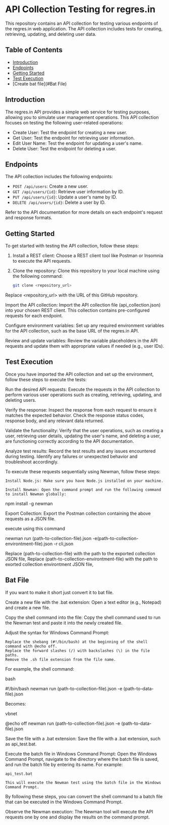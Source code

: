 # API Collection Testing for regres.in

This repository contains an API collection for testing various endpoints of the regres.in web application. The API collection includes tests for creating, retrieving, updating, and deleting user data.

## Table of Contents

- [Introduction](#introduction)
- [Endpoints](#endpoints)
- [Getting Started](#getting-started)
- [Test Execution](#test-execution)
- [Create bat file](#Bat File)

## Introduction

The regres.in API provides a simple web service for testing purposes, allowing you to simulate user management operations. This API collection focuses on testing the following user-related operations:

- Create User: Test the endpoint for creating a new user.
- Get User: Test the endpoint for retrieving user information.
- Edit User Name: Test the endpoint for updating a user's name.
- Delete User: Test the endpoint for deleting a user.

## Endpoints

The API collection includes the following endpoints:

- `POST /api/users`: Create a new user.
- `GET /api/users/{id}`: Retrieve user information by ID.
- `PUT /api/users/{id}`: Update a user's name by ID.
- `DELETE /api/users/{id}`: Delete a user by ID.

Refer to the API documentation for more details on each endpoint's request and response formats.

## Getting Started

To get started with testing the API collection, follow these steps:

1. Install a REST client: Choose a REST client tool like Postman or Insomnia to execute the API requests.

2. Clone the repository: Clone this repository to your local machine using the following command:

   ```bash
   git clone <repository_url>
Replace <repository_url> with the URL of this GitHub repository.

Import the API collection: Import the API collection file (api_collection.json) into your chosen REST client. This collection contains pre-configured requests for each endpoint.

Configure environment variables: Set up any required environment variables for the API collection, such as the base URL of the regres.in API.

Review and update variables: Review the variable placeholders in the API requests and update them with appropriate values if needed (e.g., user IDs).

## Test Execution
Once you have imported the API collection and set up the environment, follow these steps to execute the tests:

Run the desired API requests: Execute the requests in the API collection to perform various user operations such as creating, retrieving, updating, and deleting users.

Verify the response: Inspect the response from each request to ensure it matches the expected behavior. Check the response status codes, response body, and any relevant data returned.

Validate the functionality: Verify that the user operations, such as creating a user, retrieving user details, updating the user's name, and deleting a user, are functioning correctly according to the API documentation.

Analyze test results: Record the test results and any issues encountered during testing. Identify any failures or unexpected behavior and troubleshoot accordingly.

To execute these requests sequentially using Newman, follow these steps:

    Install Node.js: Make sure you have Node.js installed on your machine.

    Install Newman: Open the command prompt and run the following command to install Newman globally:

npm install -g newman

Export Collection: Export the Postman collection containing the above requests as a JSON file.

execute using this command

newman run (path-to-collection-file).json -e(path-to-collection-environtment-file).json -r cli,json

Replace (path-to-collection-file) with the path to the exported collection JSON file, 
Replace (path-to-collection-environtment-file) with the path to exorted collection environtment JSON file,

## Bat File

If you want to make it short just convert it to bat file. 

Create a new file with the .bat extension: Open a text editor (e.g., Notepad) and create a new file.

Copy the shell command into the file: Copy the shell command used to run the Newman test and paste it into the newly created file.

Adjust the syntax for Windows Command Prompt:

    Replace the shebang (#!/bin/bash) at the beginning of the shell command with @echo off.
    Replace the forward slashes (/) with backslashes (\) in the file paths.
    Remove the .sh file extension from the file name.

For example, the shell command:

bash

#!/bin/bash
newman run (path-to-collection-file).json -e (path-to-data-file).json

Becomes:

vbnet

@echo off
newman run (path-to-collection-file).json -e (path-to-data-file).json

Save the file with a .bat extension: Save the file with a .bat extension, such as api_test.bat.

Execute the batch file in Windows Command Prompt: Open the Windows Command Prompt, navigate to the directory where the batch file is saved, and run the batch file by entering its name. For example:

    api_test.bat

    This will execute the Newman test using the batch file in the Windows Command Prompt.

By following these steps, you can convert the shell command to a batch file that can be executed in the Windows Command Prompt.

Observe the Newman execution: The Newman tool will execute the API requests one by one and display the results on the command prompt.

